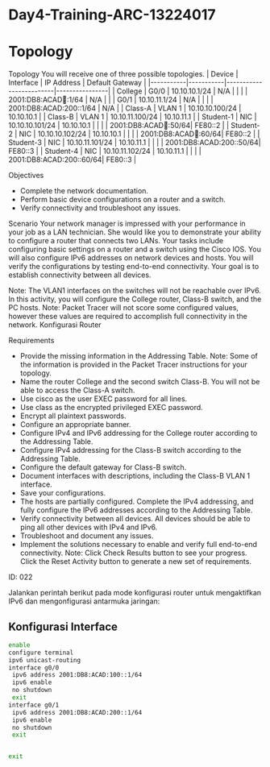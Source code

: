 # Day4-Training-ARC-13224017
# Topology
Topology You will receive one of three possible topologies.
| Device    | Interface | IP Address              | Default Gateway |
|-----------|-----------|-------------------------|----------------|
| College   | G0/0      | 10.10.10.1/24           | N/A            |
|           |           | 2001:DB8:ACAD:100::1/64 | N/A            |
|           | G0/1      | 10.10.11.1/24           | N/A            |
|           |           | 2001:DB8:ACAD:200::1/64 | N/A            |
| Class-A   | VLAN 1    | 10.10.10.100/24         | 10.10.10.1     |
| Class-B   | VLAN 1    | 10.10.11.100/24         | 10.10.11.1     |
| Student-1 | NIC       | 10.10.10.101/24         | 10.10.10.1     |
|           |           | 2001:DB8:ACAD:100::50/64| FE80::2        |
| Student-2 | NIC       | 10.10.10.102/24         | 10.10.10.1     |
|           |           | 2001:DB8:ACAD:100::60/64| FE80::2        |
| Student-3 | NIC       | 10.10.11.101/24         | 10.10.11.1     |
|           |           | 2001:DB8:ACAD:200::50/64| FE80::3        |
| Student-4 | NIC       | 10.10.11.102/24         | 10.10.11.1     |
|           |           | 2001:DB8:ACAD:200::60/64| FE80::3        |

Objectives
- Complete the network documentation.
- Perform basic device configurations on a router and a switch.
- Verify connectivity and troubleshoot any issues.

Scenario
Your network manager is impressed with your performance in your job as a LAN technician. She would like you to demonstrate your ability to configure a router that connects two LANs. Your tasks include configuring basic settings on a router and a switch using the Cisco IOS. You will also configure IPv6 addresses on network devices and hosts. You will verify the configurations by testing end-to-end connectivity. Your goal is to establish connectivity between all devices.

Note: The VLAN1 interfaces on the switches will not be reachable over IPv6.
In this activity, you will configure the College router, Class-B switch, and the PC hosts.
Note: Packet Tracer will not score some configured values, however these values are required to accomplish full connectivity in the network.
Konfigurasi Router

Requirements
- Provide the missing information in the Addressing Table.
  Note: Some of the information is provided in the Packet Tracer instructions for your topology.
- Name the router College and the second switch Class-B. You will not be able to access the Class-A switch.
- Use cisco as the user EXEC password for all lines.
- Use class as the encrypted privileged EXEC password.
- Encrypt all plaintext passwords.
- Configure an appropriate banner.
- Configure IPv4 and IPv6 addressing for the College router according to the Addressing Table.
- Configure IPv4 addressing for the Class-B switch according to the Addressing Table.
- Configure the default gateway for Class-B switch.
- Document interfaces with descriptions, including the Class-B VLAN 1 interface.
- Save your configurations.
- The hosts are partially configured. Complete the IPv4 addressing, and fully configure the IPv6 addresses according to the Addressing Table.
- Verify connectivity between all devices. All devices should be able to ping all other devices with IPv4 and IPv6.
- Troubleshoot and document any issues.
- Implement the solutions necessary to enable and verify full end-to-end connectivity.
  Note: Click Check Results button to see your progress. Click the Reset Activity button to generate a new set of requirements.

ID: 022

Jalankan perintah berikut pada mode konfigurasi router untuk mengaktifkan IPv6 dan mengonfigurasi antarmuka jaringan:
## Konfigurasi Interface

```bash
enable
configure terminal
ipv6 unicast-routing
interface g0/0
 ipv6 address 2001:DB8:ACAD:100::1/64
 ipv6 enable
 no shutdown
 exit
interface g0/1
 ipv6 address 2001:DB8:ACAD:200::1/64
 ipv6 enable
 no shutdown
 exit


exit

